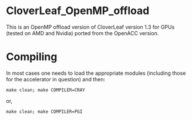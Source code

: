 # CloverLeaf_OpenMP_offload

This is an OpenMP offload version of CloverLeaf version 1.3 for GPUs (tested on AMD and Nvidia) ported from the OpenACC version.

# Compiling

In most cases one needs to load the appropriate modules (including those for the accelerator in question) and then:

```
make clean; make COMPILER=CRAY
```

or,

```
make clean; make COMPILER=PGI
```
